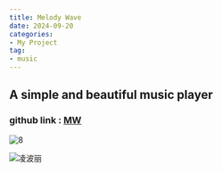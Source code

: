 ```yaml
---
title: Melody Wave
date: 2024-09-20
categories: 
- My Project
tag:
- music
---
```


## A simple and beautiful music player


### github link : [MW](https://github.com/guduyili/Melody-Wave)


![8](https://img.picui.cn/free/2024/09/21/66ee74e6b511f.png)

![凌波丽](http://46.3.104.237/lbl2.jpg)